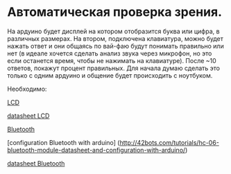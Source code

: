 # Автоматическая проверка зрения. 

На ардуино будет дисплей на котором отобразится буква или цифра, в различных размерах. 
На втором, подключена клавиатура, можно будет нажать ответ и они общаясь по вай-фаю будут понимать правильно или нет 
(в идеале хочется сделать анализ звука через микрофон, но это если останется время, чтобы не нажимать на клавиатуре). 
После ~10 ответов, покажут процент правильных. 
Для начала думаю сделать это только с одним ардуино и общение будет происходить с ноутбуком.

Необходимо:

[LCD](http://amperka.ru/product/text-lcd-8x2)

[datasheet LCD](http://files.amperka.ru/datasheets/MT-08S2A.pdf)

[Bluetooth](http://amperka.ru/product/hc-06-bluetooth-module)

[configuration Bluetooth with arduino] (http://42bots.com/tutorials/hc-06-bluetooth-module-datasheet-and-configuration-with-arduino/)

[datasheet Bluetooth](http://silabs.org.ua/bc4/hc06.pdf)

